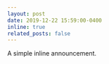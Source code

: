 ```yaml
---
layout: post
date: 2019-12-22 15:59:00-0400
inline: true
related_posts: false
---
```


A simple inline announcement.
